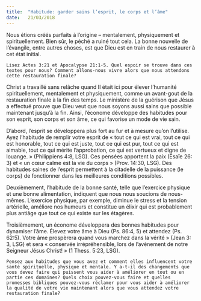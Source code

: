 ```yaml
---
title:  "Habitude: garder sains l’esprit, le corps et l’âme"
date:   21/03/2018
---
```


Nous étions créés parfaits à l’origine – mentalement, physiquement et spirituellement. Bien sûr, le péché a ruiné tout cela. La bonne nouvelle de l’évangile, entre autres choses, est que Dieu est en train de nous restaurer à cet état initial. 

`Lisez Actes 3:21 et Apocalypse 21:1-5. Quel espoir se trouve dans ces textes pour nous? Comment allons-nous vivre alors que nous attendons cette restauration finale?` 

Christ a travaillé sans relâche quand Il était ici pour élever l’humanité spirituellement, mentalement et physiquement, comme un avant-gout de la restauration finale à la fin des temps. Le ministère de la guérison que Jésus a effectué prouve que Dieu veut que nous soyons aussi sains que possible maintenant jusqu’à la fin. Ainsi, l’économe développe des habitudes pour son esprit, son corps et son âme, ce qui favorise un mode de vie sain. 

D’abord, l’esprit se développera plus fort au fur et à mesure qu’on l’utilise. Ayez l’habitude de remplir votre esprit de « tout ce qui est vrai, tout ce qui est honorable, tout ce qui est juste, tout ce qui est pur, tout ce qui est aimable, tout ce qui mérite l’approbation, ce qui est vertueux et digne de louange. » (Philippiens 4:8, LSG). Ces pensées apportent la paix (Ésaïe 26: 3) et « un cœur calme est la vie du corps » (Prov. 14:30, LSG). Des habitudes saines de l’esprit permettent à la citadelle de la puissance (le corps) de fonctionner dans les meilleures conditions possibles. 

Deuxièmement, l’habitude de la bonne santé, telle que l’exercice physique et une bonne alimentation, indiquent que nous nous soucions de nous-mêmes. L’exercice physique, par exemple, diminue le stress et la tension artérielle, améliore nos humeurs et constitue un élixir qui est probablement plus antiâge que tout ce qui existe sur les étagères. 

Troisièmement, un économe développera des bonnes habitudes pour dynamiser l’âme. Élevez votre âme à Dieu (Ps. 86:4, 5) et attendez (Ps. 62:5). Votre âme prospèrera quand vous marchez dans la vérité » (Jean 3: 3, LSG) et sera « conservée irrépréhensible, lors de l’avènement de notre Seigneur Jésus Christ! » (1 Thess. 5:23, LSG). 

`Pensez aux habitudes que vous avez et comment elles influencent votre santé spirituelle, physique et mentale. Y a-t-il des changements que vous devez faire qui puissent vous aider à améliorer en tout ou en partie ces domaines? Quels choix pouvez-vous faire et quelles promesses bibliques pouvez-vous réclamer pour vous aider à améliorer la qualité de votre vie maintenant alors que vous attendez votre restauration finale?` 